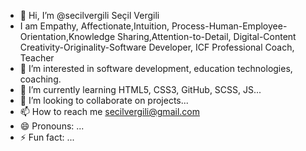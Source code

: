 - 👋 Hi, I’m @secilvergili Seçil Vergili
- I am Empathy, Affectionate,Intuition, Process-Human-Employee-Orientation,Knowledge Sharing,Attention-to-Detail,
  Digital-Content Creativity-Originality-Software Developer, ICF Professional Coach, Teacher
- 👀 I’m interested in software development, education technologies, coaching.
- 🌱 I’m currently learning HTML5, CSS3, GitHub, SCSS, JS...
- 💞️ I’m looking to collaborate on projects...
- 📫 How to reach me secilvergili@gmail.com
- 😄 Pronouns: ...
- ⚡ Fun fact: ...

<!---
secilvergili/secilvergili is a ✨ special ✨ repository because its `README.md` (this file) appears on your GitHub profile.
You can click the Preview link to take a look at your changes.
--->
